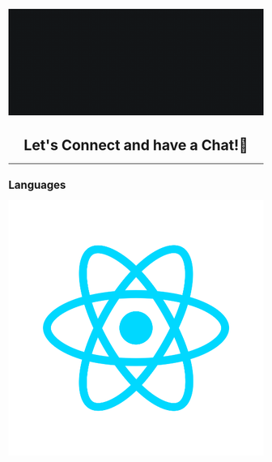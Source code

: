 <p align="center">
    <img src="./public/banner.gif" />
</p>

<h1 align="center">
  Let's Connect and have a Chat!💬
</h1>

---

<h2>Languages</h2>
<p>
<img src="./public/react.svg" />
</p>

<!---
qianjun-ql/qianjun-ql is a ✨ special ✨ repository because its `README.md` (this file) appears on your GitHub profile.
You can click the Preview link to take a look at your changes.
--->
